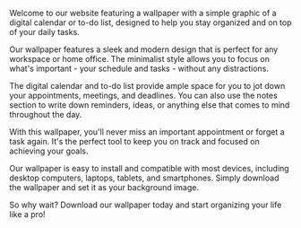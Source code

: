 <!--
Write me content for website with wallpaper "A wallpaper with a simple graphic of a digital calendar or to-do list, with space for notes and reminders."
-->

<!--font:Poppins.-->

Welcome to our website featuring a wallpaper with a simple graphic of a digital calendar or to-do list, designed to help you stay organized and on top of your daily tasks.

Our wallpaper features a sleek and modern design that is perfect for any workspace or home office. The minimalist style allows you to focus on what's important - your schedule and tasks - without any distractions.

The digital calendar and to-do list provide ample space for you to jot down your appointments, meetings, and deadlines. You can also use the notes section to write down reminders, ideas, or anything else that comes to mind throughout the day.

With this wallpaper, you'll never miss an important appointment or forget a task again. It's the perfect tool to keep you on track and focused on achieving your goals.

Our wallpaper is easy to install and compatible with most devices, including desktop computers, laptops, tablets, and smartphones. Simply download the wallpaper and set it as your background image.

So why wait? Download our wallpaper today and start organizing your life like a pro!
